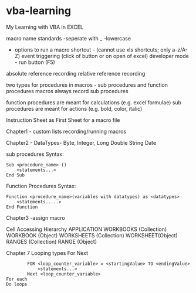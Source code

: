 # vba-learning
My Learning with VBA in EXCEL

macro name standards
-seperate with _
-lowercase


- options to run a macro
	shortcut - (cannot use xls shortcuts; only a-z/A-Z)
	event triggering (click of button or on open of excel)
	developer mode - run button (F5)
	
	
	
absolute reference recording
relative reference recording

two types for procedures in macros - sub procedures and function procedures
macros always record sub procedures

function procedures are meant for calculations (e.g. excel formulae)
sub procedures are meant for actions (e.g. bold, color, italic)

Instruction Sheet as First Sheet for a macro file

Chapter1 - 
custom lists
recording/running macros

Chapter2 - 
DataTypes-
Byte, Integer, Long
Double
String
Date

sub procedures 
Syntax:

	Sub <procedure_name> ()
		<statements...>
	End Sub
	
Function Procedures
Syntax:

	Function <procedure_name>(variables with datatypes) as <datatypes>
		<statements.....>
	End Function
	
	
	
Chapter3
-assign macro

Cell Accessing Hierarchy
APPLICATION
	WORKBOOKS (Collection)
	WORKBOOK (Object)
		WORKSHEETS (Collection)
		WORKSHEET(Object)
			RANGES (Collection)
			RANGE (Object)

Chapter 7
Looping types
	For Next 
		
			FOR <loop_counter_variable> = <startingValue> TO <endingValue>
				<statements...>
			Next <loop_counter_variable>
	For each
	Do loops
